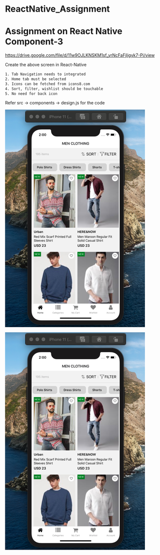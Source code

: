 # ReactNative_Assignment
# Assignment on React Native Component-3


https://drive.google.com/file/d/11w9OJLKNSKM1sf_vrNcFaFjligyk7-Pi/view

Create the above screen in React-Native 

    1. Tab Navigation needs to integrated 
    2. Home tab must be selected 
    3. Icons can be fetched from icons8.com 
    4. Sort, filter, wishlist should be touchable
    5. No need for back icon

Refer src -> components -> design.js for the code

![](src/assets/Screenshots/SS1.png)

![](src/assets/Screenshots/SS1.png)


